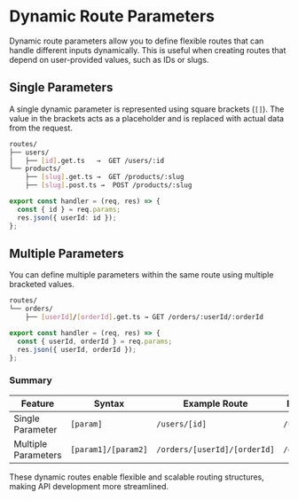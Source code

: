 # Dynamic Route Parameters

Dynamic route parameters allow you to define flexible routes that can handle different inputs dynamically. This is useful when creating routes that depend on user-provided values, such as IDs or slugs.

## Single Parameters

A single dynamic parameter is represented using square brackets (`[]`). The value in the brackets acts as a placeholder and is replaced with actual data from the request.

```bash
routes/
├── users/
│   ├── [id].get.ts   →  GET /users/:id
└── products/
    ├── [slug].get.ts →  GET /products/:slug
    ├── [slug].post.ts →  POST /products/:slug
```

```ts title="routes/users/[id].get.ts"
export const handler = (req, res) => {
  const { id } = req.params;
  res.json({ userId: id });
};
```

## Multiple Parameters

You can define multiple parameters within the same route using multiple bracketed values.

```bash
routes/
└── orders/
    ├── [userId]/[orderId].get.ts → GET /orders/:userId/:orderId
```

```ts title="routes/orders/[userId]/[orderId].ts"
export const handler = (req, res) => {
  const { userId, orderId } = req.params;
  res.json({ userId, orderId });
};
```

### Summary

| Feature             | Syntax              | Example Route                | Example URL      |
| ------------------- | ------------------- | ---------------------------- | ---------------- |
| Single Parameter    | `[param]`           | `/users/[id]`                | `/users/123`     |
| Multiple Parameters | `[param1]/[param2]` | `/orders/[userId]/[orderId]` | `/orders/45/789` |

These dynamic routes enable flexible and scalable routing structures, making API development more streamlined.
